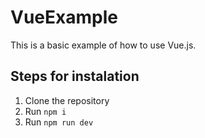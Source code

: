 # VueExample

This is a basic example of how to use Vue.js. 

## Steps for instalation 

1. Clone the repository
2. Run `npm i`
3. Run `npm run dev`